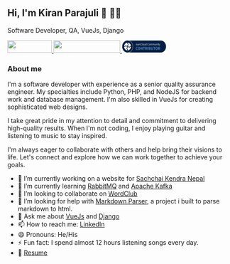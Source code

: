 ## Hi, I'm Kiran Parajuli 👋 👨‍💻

Software Developer, QA, VueJs, Django

<a href="https://www.linkedin.com/in/kiranparajuli589/" target="_blank" title="Connect on LinkedIn">
  <img src="https://img.shields.io/badge/--linkedin?label=LinkedIn&logo=LinkedIn&style=social" height="28" width="100" >
</a>

<a href="https://kiranparajuli.com.np/" target="_blank" title="Website - know more">
  <img src="https://img.shields.io/badge/Website-know%20more-blue" height="28" width="150" >
</a>

<a href="https://owncloud.com" target="_blank" title="Owncloud">
	<img src="./public/oc-badge-community-contributor-dark.png" height="28" width="100" >
</a>

### About me

I'm a software developer with experience as a senior quality assurance engineer. My specialties include Python, PHP, and
NodeJS for backend work and database management. I'm also skilled in VueJs for creating sophisticated web designs.

I take great pride in my attention to detail and commitment to delivering high-quality results. When I'm not coding, I
enjoy playing guitar and listening to music to stay inspired.

I'm always eager to collaborate with others and help bring their visions to life. Let's connect and explore how we can
work together to achieve your goals.

- 🔭 I’m currently working on a website for [Sachchai Kendra Nepal](https://sachchaikendranepal.org.np/)
- 🌱 I’m currently learning [RabbitMQ](https://www.rabbitmq.com/) and [Apache Kafka](https://kafka.apache.org/)
- 👯 I’m looking to collaborate on [WordClub](https://github.com/word-club/)
- 🤔 I’m looking for help with [Markdown Parser](https://github.com/kiranparajuli589/md-parser), a project i built to
  parse markdown to html.
- 💬 Ask me about [VueJs](https://vuejs.org/) and [Django](https://www.djangoproject.com/)
- 📫 How to reach me: [LinkedIn](https://www.linkedin.com/in/kiranparajuli589/)
- 😄 Pronouns: He/His
- ⚡ Fun fact: I spend almost 12 hours listening songs every day.
- 📝 [Resume](https://drive.google.com/file/d/15GZHEjqzKEzD76dokH7witbfDLNBV1ZB/view?usp=sharing)

